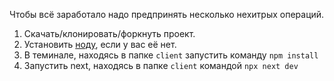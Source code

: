 Чтобы всё заработало надо предпринять несколько нехитрых операций.



1. Cкачать/клонировать/форкнуть проект.
2. Установить <a href="https://nodejs.org/en/">ноду</a>, если у вас её нет.
3. В теминале, находясь в папке `client` запустить команду `npm install`
4. Запустить next, находясь в папке `client` командой `npx next dev`
